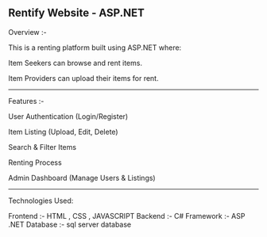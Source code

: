 Rentify Website - ASP.NET
---------------------------------------------------------------------------------------------------------------------------------------------------------------------------------------------------------------------


Overview  :-

This is a renting platform built using ASP.NET where:

Item Seekers can browse and rent items.

Item Providers can upload their items for rent.

---------------------------------------------------------------------------------------------------------------------------------------------------------------------------------------------------------------------

Features  :-

User Authentication (Login/Register)

Item Listing (Upload, Edit, Delete)

Search & Filter Items

Renting Process

Admin Dashboard (Manage Users & Listings)

---------------------------------------------------------------------------------------------------------------------------------------------------------------------------------------------------------------------

Technologies Used:

Frontend :- HTML , CSS , JAVASCRIPT
Backend :-  C#
Framework :- ASP .NET
Database :-  sql server database 
